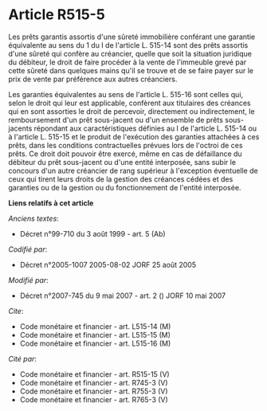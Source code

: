 # Article R515-5

Les prêts garantis assortis d'une sûreté immobilière conférant une garantie équivalente au sens du 1 du I de l'article L.
515-14 sont des prêts assortis d'une sûreté qui confère au créancier, quelle que soit la situation juridique du débiteur, le
droit de faire procéder à la vente de l'immeuble grevé par cette sûreté dans quelques mains qu'il se trouve et de se faire
payer sur le prix de vente par préférence aux autres créanciers.

Les garanties équivalentes au sens de l'article L. 515-16 sont celles qui, selon le droit qui leur est applicable, confèrent
aux titulaires des créances qui en sont assorties le droit de percevoir, directement ou indirectement, le remboursement d'un
prêt sous-jacent ou d'un ensemble de prêts sous-jacents répondant aux caractéristiques définies au I de l'article L. 515-14
ou à l'article L. 515-15 et le produit de l'exécution des garanties attachées à ces prêts, dans les conditions contractuelles
prévues lors de l'octroi de ces prêts. Ce droit doit pouvoir être exercé, même en cas de défaillance du débiteur du prêt
sous-jacent ou d'une entité interposée, sans subir le concours d'un autre créancier de rang supérieur à l'exception
éventuelle de ceux qui tirent leurs droits de la gestion des créances cédées et des garanties ou de la gestion ou du
fonctionnement de l'entité interposée.

**Liens relatifs à cet article**

_Anciens textes_:

  - Décret n°99-710 du 3 août 1999 - art. 5 (Ab)

_Codifié par_:

  - Décret n°2005-1007 2005-08-02 JORF 25 août 2005

_Modifié par_:

  - Décret n°2007-745 du 9 mai 2007 - art. 2 () JORF 10 mai 2007

_Cite_:

  - Code monétaire et financier - art. L515-14 (M)
  - Code monétaire et financier - art. L515-15 (M)
  - Code monétaire et financier - art. L515-16 (M)

_Cité par_:

  - Code monétaire et financier - art. R515-15 (V)
  - Code monétaire et financier - art. R745-3 (V)
  - Code monétaire et financier - art. R755-3 (V)
  - Code monétaire et financier - art. R765-3 (V)
